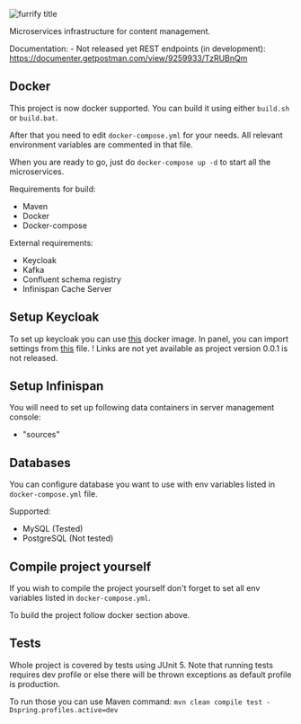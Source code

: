 ![furrify title](https://user-images.githubusercontent.com/33985207/133672173-2d7ff06e-6f94-4742-a201-c54a85c5839a.png)

Microservices infrastructure for content management.

Documentation: - Not released yet REST endpoints (in
development): https://documenter.getpostman.com/view/9259933/TzRUBnQm

## Docker

This project is now docker supported. You can build it using either `build.sh` or `build.bat`.

After that you need to edit `docker-compose.yml` for your needs. All relevant environment variables are commented in
that file.

When you are ready to go, just do `docker-compose up -d` to start all the microservices.

Requirements for build:

- Maven
- Docker
- Docker-compose

External requirements:

- Keycloak
- Kafka
- Confluent schema registry
- Infinispan Cache Server

## Setup Keycloak

To set up keycloak you can use [this](#) docker image. In panel, you can import settings from [this](#) file.
! Links are not yet available as project version 0.0.1 is not released.

## Setup Infinispan

You will need to set up following data containers in server management console:

- "sources"

## Databases

You can configure database you want to use with env variables listed in `docker-compose.yml` file.

Supported:

- MySQL (Tested)
- PostgreSQL (Not tested)

## Compile project yourself

If you wish to compile the project yourself don't forget to set all env variables listed in `docker-compose.yml`.

To build the project follow docker section above.

## Tests

Whole project is covered by tests using JUnit 5. Note that running tests requires dev profile or else there will be
thrown exceptions as default profile is production.

To run those you can use Maven command: `mvn clean compile test -Dspring.profiles.active=dev`
